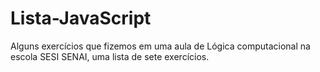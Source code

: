 # Lista-JavaScript
Alguns exercícios que fizemos em uma aula de Lógica computacional na escola SESI SENAI, uma lista de sete exercícios.
